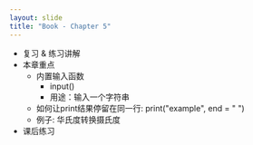 ```yaml
---
layout: slide
title: "Book - Chapter 5"
---
```


- 复习 & 练习讲解
- 本章重点
  - 内置输入函数
    - input()
    - 用途：输入一个字符串
  - 如何让print结果停留在同一行: print("example", end = " ")
  - 例子: 华氏度转换摄氏度
- 课后练习
